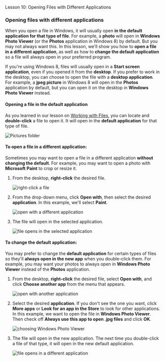 Lesson 10: Opening Files with Different Applications

### Opening files with different applications

When you open a file in Windows, it will usually open **in the default application for that type of file**. For example, a **photo** will open in **Windows Photo Viewer** (or the **Photos** application in Windows 8) by default. But you may not always want this. In this lesson, we'll show you how to **open a file in a different application**, as well as how to **change the default application** so a file will always open in your preferred program.

If you're using Windows 8, files will usually open in a **Start screen application**, even if you opened it from the **desktop**. If you prefer to work in the desktop, you can choose to open the file with a **desktop application**. For example, a **jpeg picture** in Windows 8 will open in the **Photos** application by default, but you can open it on the desktop in **Windows Photo Viewer** instead.

#### Opening a file in the default application

As you learned in our lesson on [Working with Files](http://www.gcflearnfree.org/windowsbasics/working-with-files/1/), you can locate and **double-click** a file to open it. It will open in the **default application** for that type of file.  

![Pictures folder](https://media.gcflearnfree.org/content/55e091a024929be027950a06_09_02_2014/diff_open_default.jpg "Pictures folder")

#### To open a file in a different application:

Sometimes you may want to open a file in a different application **without changing the default**. For example, you may want to open a photo with **Microsoft** **Paint** to crop or resize it.

1.  From the desktop, **right-click** the desired file.
    
    ![right-click a file](https://media.gcflearnfree.org/content/55e091a024929be027950a06_09_02_2014/diff_open_default.jpg "right-click a file")
    
2.  From the drop-down menu, click **Open with**, then select the desired **application**. In this example, we'll select **Paint**.
    
    ![open with a different application](https://media.gcflearnfree.org/content/55e091a024929be027950a06_09_02_2014/diff_open_with.jpg "open with a different application")
    
3.  The file will open in the selected application.
    
    ![file opens in the selected application](https://media.gcflearnfree.org/content/55e091a024929be027950a06_09_02_2014/diff_open_done.jpg "file opens in the selected application")
    

#### To change the default application:

You may prefer to change the **default application** for certain types of files so they'll **always open in the new app** when you double-click them. For example, you may want your photos to always open in **Windows Photo Viewer** instead of the **Photos** application.

1.  From the desktop, **right-click** the desired file, select **Open with**, and click **Choose another app** from the menu that appears.
    
    ![open with another application](https://media.gcflearnfree.org/content/55e091a024929be027950a06_09_02_2014/diff_change_open.jpg "open with another application")
    
2.  Select the desired **application**. If you don't see the one you want, click **More apps** or **Look for an app in the Store** to look for other applications. In this example, we want to open the file in **Windows Photo Viewer**. Then check off **Always use this app to open .jpg files** and click **OK**.
    
    ![choosing Windows Photo Viewer](https://media.gcflearnfree.org/content/55e091a024929be027950a06_09_02_2014/diff_change_select.jpg "choosing Windows Photo Viewer")
    
3.  The file will open in the new application. The next time you double-click a file of that type, it will open in the new default application.
    
    ![file opens in a different application](https://media.gcflearnfree.org/content/55e091a024929be027950a06_09_02_2014/diff_change_done.jpg "file opens in a different application")
    